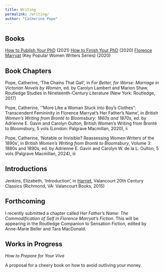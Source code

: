 ```yaml
---
title: Writing
permalink: /writing/
author: "Catherine Pope"
---
```


## Books

[How to Publish Your PhD](https://phdprogress.com/books/how-to-publish-your-phd/) (2021)
[How to Finish Your PhD](https://phdprogress.com/books/how-to-finish-your-phd/) (2020)
[Florence Marryat](https://www.hive.co.uk/Product/Catherine-Pope/Florence-Marryat/23540404) (Key Popular Women Writers Series) (2020)

## Book Chapters

Pope, Catherine, ‘The Chains That Gall’, in _For Better, for Worse: Marriage in Victorian Novels by Women_, ed. by Carolyn Lambert and Marion Shaw, Routledge Studies in Nineteenth-Century Literature (New York: Routledge, 2017)

Pope, Catherine, ‘“More Like a Woman Stuck into Boy’s Clothes”: Transcendent Femininity in Florence Marryat’s Her Father’s Name’, in _British Women’s Writing from Brontë to Bloomsbury: 1860s and 1870s_, ed. by Adrienne E. Gavin and Carolyn Oulton, British Women’s Writing from Brontë to Bloomsbury, 5 vols (London: Palgrave Macmillan, 2020), ii

Pope, Catherine, ‘Notable or Invisible? Reassessing Women Writers of the 1890s’, in _British Women’s Writing from Brontë to Bloomsbury_, Volume 3: 1880s and 1890s, ed. by Adrienne E. Gavin and Carolyn W. de la L. Oulton, 5 vols (Palgrave Macmillan, 2024), iii

## Introductions

Jenkins, Elizabeth, ‘Introduction’, in [Harriet](https://www.hive.co.uk/Product/Elizabeth-Jenkins/Harriet-Valancourt-20th-Century-Classics/29046419), Valancourt 20th Century Classics (Richmond, VA: Valancourt Books, 2015)

## Forthcoming

I recently submitted a chapter called _Her Father’s Name: The Commodification of Self in Florence Marryat’s Fiction_. This will be appearing in the Routledge Companion to Sensation Fiction, edited by Anne-Marie Beller and Tara MacDonald.

## Works in Progress

_How to Prepare for Your Viva_

A proposal for a cheery book on how to avoid outliving your money.
